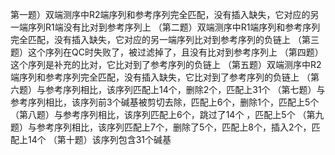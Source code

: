 第一题）双端测序中R2端序列和参考序列完全匹配，没有插入缺失，它对应的另一端序列R1端没有比对到参考序列上
（第二题）双端测序中R1端序列和参考序列完全匹配，没有插入缺失，它对应的另一端序列比对到参考序列的负链上
（第三题）这个序列在QC时失败了，被过滤掉了，且没有比对到参考序列上
（第四题）这个序列是补充的比对，它比对到了参考序列的负链上
（第五题）双端测序中R2端序列和参考序列完全匹配，没有插入缺失，它比对到了参考序列的负链上
（第六题）与参考序列相比，该序列匹配上14个，删除2个，匹配上31个
（第七题）与参考序列相比，该序列前3个碱基被剪切去除，匹配上6个，删除1个，匹配上5个
（第八题）与参考序列相比，该序列匹配上6个，跳过了14个 ，匹配上5个
（第九题）与参考序列相比，该序列匹配上7个，删除了5个，匹配上8个，插入2个，匹配上14个
（第十题）该序列包含31个碱基
